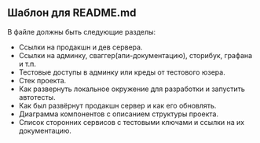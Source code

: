 ## Шаблон для README.md

В файле должны быть следующие разделы:
- Ссылки на продакшн и дев сервера.
- Ссылки на админку, сваггер(апи-документацию), сторибук, графана и т.п. 
- Тестовые доступы в админку или креды от тестового юзера.
- Стек проекта.
- Как развернуть локальное окружение для разработки и запустить автотесты.
- Как был развёрнут продакшн сервер и как его обновлять.
- Диаграмма компонентов с описанием структуры проекта.
- Список сторонних сервисов с тестовыми ключами и ссылки на их документацию.
